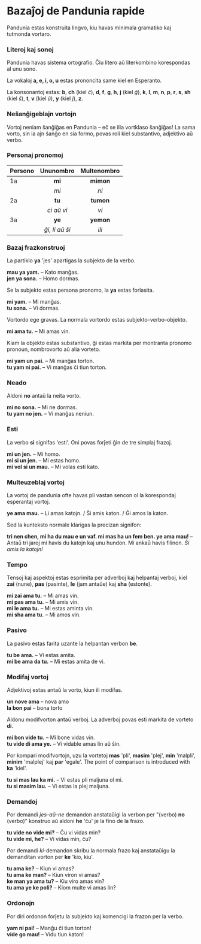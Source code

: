 # Bazaĵoj de Pandunia rapide

Pandunia estas konstruita lingvo, kiu havas minimala gramatiko kaj tutmonda vortaro.

### Literoj kaj sonoj

Pandunia havas sistema ortografio.
Ĉiu litero aŭ literkombino korespondas al unu sono.

La vokaloj **a, e, i, o, u** estas prononcita same kiel en Esperanto.

La konsonantoj estas:
**b**,
**ch** (kiel _ĉ_),
**d**,
**f**,
**g**,
**h**,
**j** (kiel _ĝ_),
**k**,
**l**,
**m**,
**n**,
**p**,
**r**,
**s**,
**sh** (kiel _ŝ_),
**t**,
**v** (kiel _ŭ_),
**y** (kiel _j_),
**z**.

### Neŝanĝigeblajn vortojn

Vortoj neniam ŝanĝiĝas en Pandunia
– eĉ se ilia vortklaso ŝanĝiĝas!
La sama vorto, sin ia ajn ŝanĝo en sia formo, povas roli kiel substantivo, adjektivo aŭ verbo.

### Personaj pronomoj

| Persono| Ununombro         | Multenombro  |
|--------|:-----------------:|:------------:|
| 1a     | **mi**            | **mimon**    |
|        | _mi_              | _ni_         |
| 2a     | **tu**            | **tumon**    |
|        | _ci aŭ vi_        | _vi_         |
| 3a     | **ye**            | **yemon**    |
|        | _ĝi, li aŭ ŝi_    | _ili_        |

### Bazaj frazkonstruoj

La partiklo **ya** 'jes' apartigas la subjekto de la verbo.

**mau ya yam.**
– Kato manĝas.  
**jen ya sona.**
– Homo dormas.

Se la subjekto estas persona pronomo, la **ya** estas forlasita.

**mi yam.**
– Mi manĝas.  
**tu sona.**
– Vi dormas.

Vortordo ege gravas.
La normala vortordo estas subjekto–verbo–objekto.

**mi ama tu.**
– Mi amas vin.

Kiam la objekto estas substantivo, ĝi estas markita per montranta pronomo pronoun, nombrovorto aŭ alia vorteto.

**mi yam un pai.**
– Mi manĝas torton.  
**tu yam ni pai.**
– Vi manĝas ĉi tiun torton.

### Neado

Aldoni **no** antaŭ la neita vorto.

**mi no sona.**
– Mi ne dormas.  
**tu yam no jen.**
– Vi manĝas neniun.

### Esti

La verbo **si** signifas 'esti'.
Oni povas forĵeti ĝin de tre simplaj frazoj.

**mi un jen.**
– Mi homo.  
**mi si un jen.**
– Mi estas homo.  
**mi vol si un mau.**
– Mi volas esti kato.

### Multeuzeblaj vortoj

La vortoj de pandunia ofte havas pli vastan sencon ol la korespondaj esperantaj vortoj.

**ye ama mau.**
– Li amas katojn. / Ŝi amis katon. / Ĝi amos la katon.

Sed la kunteksto normale klarigas la precizan signifon:

**tri nen chen, mi ha du mau e un vaf. mi mas ha un fem ben. ye ama mau!**
– Antaū tri jaroj mi havis du katojn kaj unu hundon. Mi ankaū havis filinon. _Ŝi amis la katojn!_

### Tempo

Tensoj kaj aspektoj estas esprimita per adverboj kaj helpantaj verboj, kiel
**zai**
(nune),
**pas**
(pasinte),
**le**
(jam antaŭe) kaj
**sha**
(estonte).

**mi zai ama tu.**
– Mi amas vin.  
**mi pas ama tu.**
– Mi amis vin.  
**mi le ama tu.**
– Mi estas aminta vin.  
**mi sha ama tu.**
– Mi amos vin.

### Pasivo

La pasivo estas farita uzante la helpantan verbon
**be**.

**tu be ama.**
– Vi estas amita.  
**mi be ama da tu.**
– Mi estas amita de vi.

### Modifaj vortoj

Adjektivoj estas antaŭ la vorto, kiun ili modifas.

**un nove ama**
– nova amo  
**la bon pai**
– bona torto

Aldonu modifvorton antaŭ verboj.
La adverboj povas esti markita de vorteto **di**.

**mi bon vide tu.**
– Mi bone vidas vin.  
**tu vide di ama ye.**
– Vi vidable amas lin aŭ ŝin.

Por kompari modifvortojn, uzu la vortetoj
**mas** 'pli', **masim** 'plej',
**min** 'malpli', **minim** 'malplej' kaj **par** 'egale'.
The point of comparison is introduced with **ka** 'kiel'.

**tu si mas lau ka mi.**
– Vi estas pli maljuna ol mi.  
**tu si masim lau.**
– Vi estas la plej maljuna.

### Demandoj

Por demandi _jes–aŭ–ne_ demandon anstataŭigi la verbon per "(verbo) **no** (verbo)" konstruo aŭ aldoni **he** 'ĉu' je la fino de la frazo.

**tu vide no vide mi?**
– Ĉu vi vidas min?  
**tu vide mi, he?**
– Vi vidas min, ĉu?

Por demandi _ki_-demandon skribu la normala frazo kaj anstataŭigu la demanditan vorton per
**ke**
'kio, kiu'.

**tu ama ke?**
– Kiun vi amas?  
**tu ama ke man?**
– Kiun viron vi amas?  
**ke man ya ama tu?**
– Kiu viro amas vin?  
**tu ama ye ke poli?**
– Kiom multe vi amas lin?

### Ordonojn

Por diri ordonon forĵetu la subjekto kaj komencigi la frazon per la verbo.

**yam ni pai!**
– Manĝu ĉi tiun torton!  
**vide go mau!**
– Vidu tiun katon!

